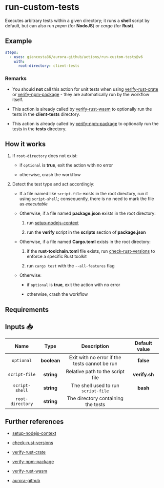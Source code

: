 # run-custom-tests

Executes arbitrary tests within a given directory; it runs a **shell** script by default, but can also run _pnpm_ (for **NodeJS**) or _cargo_ (for **Rust**).

## Example

```yaml
steps:
  - uses: giancosta86/aurora-github/actions/run-custom-tests@v6
    with:
      root-directory: client-tests
```

### Remarks

- You should **not** call this action for unit tests when using [verify-rust-crate](../verify-rust-crate/README.md) or [verify-npm-package](../verify-npm-package/README.md) - they are automatically run by the workflow itself.

- This action is already called by [verify-rust-wasm](../verify-rust-wasm/README.md) to optionally run the tests in the **client-tests** directory.

- This action is already called by [verify-npm-package](../verify-npm-package/README.md) to optionally run the tests in the **tests** directory.

## How it works

1. If `root-directory` does not exist:

   - if `optional` is **true**, exit the action with no error

   - otherwise, crash the workflow

1. Detect the test type and act accordingly:

   - If a file named like `script-file` exists in the root directory, run it using `script-shell`; consequently, there is no need to mark the file as _executable_

   - Otherwise, if a file named **package.json** exists in the root directory:

     1. run [setup-nodejs-context](../setup-nodejs-context/README.md)

     1. run the **verify** script in the **scripts** section of **package.json**

   - Otherwise, if a file named **Cargo.toml** exists in the root directory:

     1. if the **rust-toolchain.toml** file exists, run [check-rust-versions](../check-rust-versions/README.md) to enforce a specific Rust toolkit

     1. run `cargo test` with the `--all-features` flag

   - Otherwise:

     - if `optional` is **true**, exit the action with no error

     - otherwise, crash the workflow

## Requirements

## Inputs 📥

|       Name       |    Type     |                  Description                  | Default value |
| :--------------: | :---------: | :-------------------------------------------: | :-----------: |
|    `optional`    | **boolean** | Exit with no error if the tests cannot be run |   **false**   |
|  `script-file`   | **string**  |       Relative path to the script file        | **verify.sh** |
|  `script-shell`  | **string**  |      The shell used to run `script-file`      |   **bash**    |
| `root-directory` | **string**  |      The directory containing the tests       |               |

## Further references

- [setup-nodejs-context](../setup-nodejs-context/README.md)

- [check-rust-versions](../check-rust-versions/README.md)

- [verify-rust-crate](../verify-rust-crate/README.md)

- [verify-npm-package](../verify-npm-package/README.md)

- [verify-rust-wasm](../verify-rust-wasm/README.md)

- [aurora-github](../../README.md)
